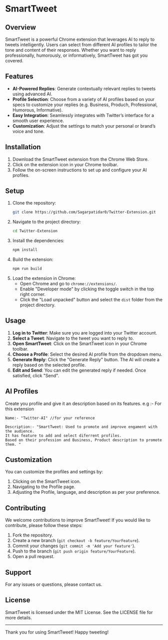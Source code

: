 # SmartTweet

## Overview
SmartTweet is a powerful Chrome extension that leverages AI to reply to tweets intelligently. Users can select from different AI profiles to tailor the tone and content of their responses. Whether you want to reply professionally, humorously, or informatively, SmartTweet has got you covered.

## Features
- **AI-Powered Replies**: Generate contextually relevant replies to tweets using advanced AI.
- **Profile Selection**: Choose from a variety of AI profiles based on your specs to customize your replies (e.g. Business, Produch, Professional, Humorous, Informative).
- **Easy Integration**: Seamlessly integrates with Twitter’s interface for a smooth user experience.
- **Customization**: Adjust the settings to match your personal or brand’s voice and tone.

## Installation
1. Download the SmartTweet extension from the Chrome Web Store.
2. Click on the extension icon in your Chrome toolbar.
3. Follow the on-screen instructions to set up and configure your AI profiles.

## Setup
1. Clone the repository:
    ```sh
    git clone https://github.com/Sagarpatidar0/Twitter-Extension.git
    ```
2. Navigate to the project directory:
    ```sh
    cd Twitter-Extension
    ```
3. Install the dependencies:
    ```sh
    npm install
    ```
4. Build the extension:
    ```sh
    npm run build
    ```
5. Load the extension in Chrome:
    - Open Chrome and go to `chrome://extensions/`.
    - Enable "Developer mode" by clicking the toggle switch in the top right corner.
    - Click the "Load unpacked" button and select the `dist` folder from the project directory.

## Usage
1. **Log in to Twitter**: Make sure you are logged into your Twitter account.
2. **Select a Tweet**: Navigate to the tweet you want to reply to.
3. **Open SmartTweet**: Click on the SmartTweet icon in your Chrome toolbar.
4. **Choose a Profile**: Select the desired AI profile from the dropdown menu.
5. **Generate Reply**: Click the "Generate Reply" button. The AI will create a reply based on the selected profile.
6. **Edit and Send**: You can edit the generated reply if needed. Once satisfied, click "Send".

## AI Profiles
Create you profile and give it an description based on its features.
e.g :- For this extension
```
Name:- "Twitter-AI" //for your reference

Description:- "SmartTweet: Used to promote and improve engament with the audience.
It has feature to add and select diferrent profiles.
Based on their profession and Business, Product description to promote them. "
```

## Customization
You can customize the profiles and settings by:
1. Clicking on the SmartTweet icon.
2. Navigating to the Profile page.
3. Adjusting the Profile, language, and description as per your preference.

## Contributing
We welcome contributions to improve SmartTweet! If you would like to contribute, please follow these steps:
1. Fork the repository.
2. Create a new branch (`git checkout -b feature/YourFeature`).
3. Commit your changes (`git commit -m 'Add your feature'`).
4. Push to the branch (`git push origin feature/YourFeature`).
5. Open a pull request.

## Support
For any issues or questions, please contact us.

## License
SmartTweet is licensed under the MIT License. See the LICENSE file for more details.

---

Thank you for using SmartTweet! Happy tweeting!